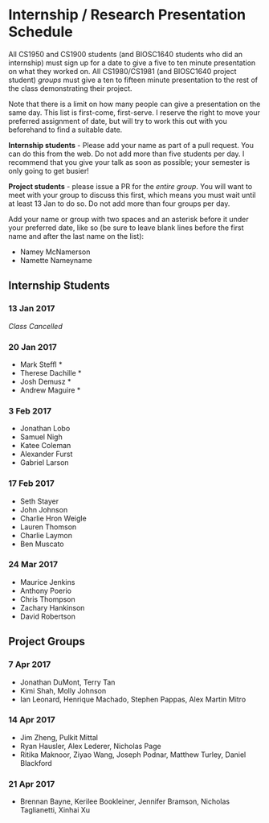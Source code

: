 # Internship / Research Presentation Schedule

All CS1950 and CS1900 students (and BIOSC1640 students who did an internship) must sign up for a date to give a five to ten minute presentation on what they worked on.  All CS1980/CS1981 (and BIOSC1640 project student) _groups_ must give a ten to fifteen minute presentation to the rest of the class demonstrating their project.

Note that there is a limit on how many people can give a presentation on the same day.  This list is first-come, first-serve.  I reserve the right to move your preferred assignment of date, but will try to work this out with you beforehand to find a suitable date.

__Internship students__ - Please add your name as part of a pull request.  You can do this from the web.  Do not add more than five students per day.  I recommend that you give your talk as soon as possible; your semester is only going to get busier!

__Project students__ - please issue a PR for the _entire group_.  You will want to meet with your group to discuss this first, which means you must wait until at least 13 Jan to do so. Do not add more than four groups per day.

Add your name or group with two spaces and an asterisk before it under your preferred date, like so (be sure to leave blank lines before the first name and after the last name on the list):

  * Namey McNamerson
  * Namette Nameyname
  
## Internship Students


### 13 Jan 2017
_Class Cancelled_

### 20 Jan 2017

  * Mark Steffl *
  * Therese Dachille *
  * Josh Demusz *
  * Andrew Maguire *

### 3 Feb 2017

  * Jonathan Lobo
  * Samuel Nigh
  * Katee Coleman
  * Alexander Furst
  * Gabriel Larson

### 17 Feb 2017

  * Seth Stayer
  * John Johnson
  * Charlie Hron Weigle
  * Lauren Thomson
  * Charlie Laymon
  * Ben Muscato

### 24 Mar 2017

  * Maurice Jenkins
  * Anthony Poerio
  * Chris Thompson
  * Zachary Hankinson
  * David Robertson

## Project Groups




### 7 Apr 2017

  * Jonathan DuMont, Terry Tan
  * Kimi Shah, Molly Johnson 
  * Ian Leonard, Henrique Machado, Stephen Pappas, Alex Martin Mitro

###  14 Apr 2017

  * Jim Zheng, Pulkit Mittal
  * Ryan Hausler, Alex Lederer, Nicholas Page
  * Ritika Maknoor, Ziyao Wang, Joseph Podnar, Matthew Turley, Daniel Blackford


### 21 Apr 2017

  * Brennan Bayne, Kerilee Bookleiner, Jennifer Bramson, Nicholas Taglianetti, Xinhai Xu








